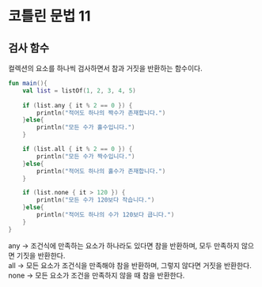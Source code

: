 # 코틀린 문법 11

## 검사 함수

컬렉션의 요소를 하나씩 검사하면서 참과 거짓을 반환하는 함수이다.

```kotlin
fun main(){
    val list = listOf(1, 2, 3, 4, 5)
    
    if (list.any { it % 2 == 0 }) {
        println("적어도 하나의 짝수가 존재합니다.")
    }else{
        println("모든 수가 홀수입니다.")
    }

    if (list.all { it % 2 == 0 }) {
        println("모든 수가 짝수입니다.")
    }else{
        println("적어도 하나의 홀수가 존재합니다.")
    }

    if (list.none { it > 120 }) {
        println("모든 수가 120보다 작습니다.")
    }else{
        println("적어도 하나의 수가 120보다 큽니다.")
    }
}
```

any -> 조건식에 만족하는 요소가 하나라도 있다면 참을 반환하며, 모두 만족하지 않으면 기짓을 반환한다.   
all -> 모든 요소가 조건식을 만족해야 참을 반환하며, 그렇지 않다면 거짓을 반환한다.   
none -> 모든 요소가 조건을 만족하지 않을 때 참을 반환한다.  